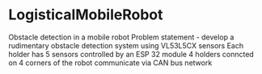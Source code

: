 # LogisticalMobileRobot
Obstacle detection in a mobile robot
Problem statement - develop a rudimentary obstacle detection system using VL53L5CX sensors
Each holder has 5 sensors controlled by an ESP 32 module
4 holders conncted on 4 corners of the robot communicate via CAN bus network
